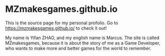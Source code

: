 # MZmakesgames.github.io

This is the source page for my personal profolio.  Go to https://mzmakesgames.github.io/ to check it out!

My name is Yifan ZHAO, and my english name is Marcus. 
The site is called MZmakesgames, because it is about the story of me as a Game Developer, who wants to make more and better games for the world to remember.
